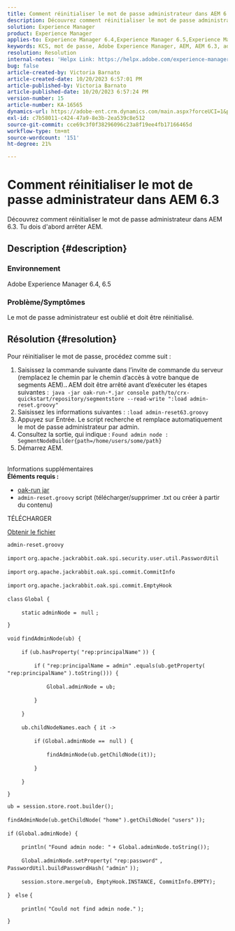 ```yaml
---
title: Comment réinitialiser le mot de passe administrateur dans AEM 6.3
description: Découvrez comment réinitialiser le mot de passe administrateur dans AEM 6.3.
solution: Experience Manager
product: Experience Manager
applies-to: Experience Manager 6.4,Experience Manager 6.5,Experience Manager
keywords: KCS, mot de passe, Adobe Experience Manager, AEM, AEM 6.3, administrateur
resolution: Resolution
internal-notes: 'Helpx Link: https://helpx.adobe.com/experience-manager/kb/How-to-reset-the-admin-password-in-AEM-6-3.html'
bug: false
article-created-by: Victoria Barnato
article-created-date: 10/20/2023 6:57:01 PM
article-published-by: Victoria Barnato
article-published-date: 10/20/2023 6:57:24 PM
version-number: 15
article-number: KA-16565
dynamics-url: https://adobe-ent.crm.dynamics.com/main.aspx?forceUCI=1&pagetype=entityrecord&etn=knowledgearticle&id=0f900d73-7a6f-ee11-8df0-6045bd0061cb
exl-id: c7b58011-c424-47a9-8e3b-2ea539c8e512
source-git-commit: cce69c3f0f38296096c23a8f19ee4fb17166465d
workflow-type: tm+mt
source-wordcount: '151'
ht-degree: 21%

---
```


# Comment réinitialiser le mot de passe administrateur dans AEM 6.3


Découvrez comment réinitialiser le mot de passe administrateur dans AEM 6.3. Tu dois d&#39;abord arrêter AEM.

## Description {#description}


### <b>Environnement</b>

Adobe Experience Manager 6.4, 6.5



### <b>Problème/Symptômes</b>

Le mot de passe administrateur est oublié et doit être réinitialisé.


## Résolution {#resolution}


Pour réinitialiser le mot de passe, procédez comme suit :

1. Saisissez la commande suivante dans l’invite de commande du serveur (remplacez le chemin par le chemin d’accès à votre banque de segments AEM).<b>. </b>AEM doit être arrêté avant d’exécuter les étapes suivantes :` java -jar oak-run-*.jar console path/to/crx-quickstart/repository/segmentstore --read-write ":load admin-reset.groovy"`
2. Saisissez les informations suivantes : `:load admin-reset63.groovy`
3. Appuyez sur Entrée. Le script recherche et remplace automatiquement le mot de passe administrateur par admin.
4. Consultez la sortie, qui indique : `Found admin node : SegmentNodeBuilder{path=/home/users/some/path}`
5. Démarrez AEM.

<br>Informations supplémentaires<br>
<b>Éléments requis :</b>

- [oak-run jar](https://repo1.maven.org/maven2/org/apache/jackrabbit/oak-run/)
- `admin-reset.groovy` script (télécharger/supprimer .txt ou créer à partir du contenu)


TÉLÉCHARGER

[Obtenir le fichier](https://helpx.adobe.com/content/dam/help/en/experience-manager/kb/How-to-reset-the-admin-password-in-AEM-6-3/_jcr_content/main-pars/download_section/download-1/admin-reset_groovy.txt "admin-reset.groovy.txt")

`admin-reset.groovy`



`import` `org.apache.jackrabbit.oak.spi.security.user.util.PasswordUtil`

`import` `org.apache.jackrabbit.oak.spi.commit.CommitInfo`

`import` `org.apache.jackrabbit.oak.spi.commit.EmptyHook`



`class` `Global {`

`    ` `static` `adminNode = ` `null` `;`

`}`



`void` `findAdminNode(ub) {`

`    ` `if` `(ub.hasProperty(` `"rep:principalName"` `)) {`

`        ` `if` `(` `"rep:principalName = admin"` `.equals(ub.getProperty(` `"rep:principalName"` `).toString())) {`

`            ` `Global.adminNode = ub;`

`        ` `}`

`    ` `}`

`    ` `ub.childNodeNames.each { it ->`

`        ` `if` `(Global.adminNode == ` `null` `) {`

`            ` `findAdminNode(ub.getChildNode(it));`

`        ` `}`

`    ` `}`

`}`



`ub = session.store.root.builder();`

`findAdminNode(ub.getChildNode(` `"home"` `).getChildNode(` `"users"` `));`



`if` `(Global.adminNode) {`

`    ` `println(` `"Found admin node: "` `+ Global.adminNode.toString());`

`    ` `Global.adminNode.setProperty(` `"rep:password"` `, PasswordUtil.buildPasswordHash(` `"admin"` `));`

`    ` `session.store.merge(ub, EmptyHook.INSTANCE, CommitInfo.EMPTY);`

`} ` `else` `{`

`    ` `println(` `"Could not find admin node."` `);`

`}`
